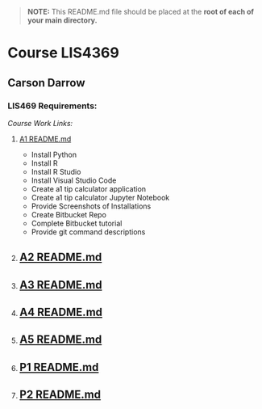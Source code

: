 > **NOTE:** This README.md file should be placed at the **root of each of your main directory.**

# Course LIS4369

## Carson Darrow

### LIS469 Requirements:

*Course Work Links:*

1. [A1 README.md](a1/README.md "My A1 README.md file")
    - Install Python
    - Install R
    - Install R Studio
    - Install Visual Studio Code
    - Create a1 tip calculator application 
    - Create a1 tip calculator Jupyter Notebook
    - Provide Screenshots of Installations
    - Create Bitbucket Repo
    - Complete Bitbucket tutorial
    - Provide git command descriptions 

2. [A2 README.md](a2/README.md "My A2 README.md file")
    - 
    
3. [A3 README.md](a3/README.md "My A3 README.md file")
    - 
    
4. [A4 README.md](a4/README.md "My A4 README.md file")
    - 
    
    
5. [A5 README.md](a5/README.md "My A5 README.md file")
    - 
    
    
6. [P1 README.md](p1/README.md "My p1 README.md file")
    - 

7. [P2 README.md](p2/README.md "My p2 README.md file")
    - 